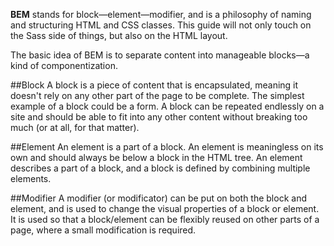 **BEM** stands for block—element—modifier, and is a philosophy of naming and structuring HTML and CSS classes. This guide will not only touch on the Sass side of things, but also on the HTML layout.

The basic idea of BEM is to separate content into manageable blocks—a kind of componentization.

##Block
A block is a piece of content that is encapsulated, meaning it doesn't rely on any other part of the page to be complete. The simplest example of a block could be a form. A block can be repeated endlessly on a site and should be able to fit into any other content without breaking too much (or at all, for that matter).

##Element
An element is a part of a block. An element is meaningless on its own and should always be below a block in the HTML tree. An element describes a part of a block, and a block is defined by combining multiple elements.

##Modifier
A modifier (or modificator) can be put on both the block and element, and is used to change the visual properties of a block or element.  It is used so that a block/element can be flexibly reused on other parts of a page, where a small modification is required.

